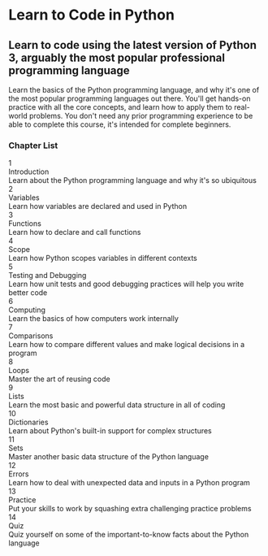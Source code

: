 <div class="text-shadow container mx-auto flex flex-col items-center px-4 pb-24 pt-16 lg:pb-28 lg:pt-24"><h1 class="max-w-xs text-center text-4xl leading-none text-gray-100 lg:max-w-2xl lg:text-5xl">Learn to Code in Python </h1><div class="my-6 flex w-full flex-col items-center text-center sm:mb-8"><h2 class="font-style-normal max-w-xs text-xl text-gray-300 md:max-w-lg lg:text-xl">Learn to code using the latest version of Python 3, arguably the most popular professional programming language</h2>

<div class="max-w-3xl"><p class="mb-8">Learn the basics of the Python programming language, and why it's one
of the most popular programming languages out there. You'll get hands-on practice
with all the core concepts, and learn how to apply them to real-world problems.
You don't need any prior programming experience to be able to complete this course,
it's intended for complete beginners.
</p><!----><div class="flex w-full flex-col items-center justify-start p-2 md:p-4"><h3 class="mb-4 text-2xl text-gray-150">Chapter List</h3><div><div><div class="flex items-center"><span class="mr-4 w-8 text-2xl font-bold text-gray-400">1</span><div class="w-full"><div class="text-xl">Introduction</div><div class="text-gray-400">Learn about the Python programming language and why it's so ubiquitous</div></div></div><div class="my-2 w-full border-b border-gray-600"></div></div><div><div class="flex items-center"><span class="mr-4 w-8 text-2xl font-bold text-gray-400">2</span><div class="w-full"><div class="text-xl">Variables</div><div class="text-gray-400">Learn how variables are declared and used in Python</div></div></div><div class="my-2 w-full border-b border-gray-600"></div></div><div><div class="flex items-center"><span class="mr-4 w-8 text-2xl font-bold text-gray-400">3</span><div class="w-full"><div class="text-xl">Functions</div><div class="text-gray-400">Learn how to declare and call functions</div></div></div><div class="my-2 w-full border-b border-gray-600"></div></div><div><div class="flex items-center"><span class="mr-4 w-8 text-2xl font-bold text-gray-400">4</span><div class="w-full"><div class="text-xl">Scope</div><div class="text-gray-400">Learn how Python scopes variables in different contexts</div></div></div><div class="my-2 w-full border-b border-gray-600"></div></div><div><div class="flex items-center"><span class="mr-4 w-8 text-2xl font-bold text-gray-400">5</span><div class="w-full"><div class="text-xl">Testing and Debugging</div><div class="text-gray-400">Learn how unit tests and good debugging practices will help you write better code</div></div></div><div class="my-2 w-full border-b border-gray-600"></div></div><div><div class="flex items-center"><span class="mr-4 w-8 text-2xl font-bold text-gray-400">6</span><div class="w-full"><div class="text-xl">Computing</div><div class="text-gray-400">Learn the basics of how computers work internally</div></div></div><div class="my-2 w-full border-b border-gray-600"></div></div><div><div class="flex items-center"><span class="mr-4 w-8 text-2xl font-bold text-gray-400">7</span><div class="w-full"><div class="text-xl">Comparisons</div><div class="text-gray-400">Learn how to compare different values and make logical decisions in a program</div></div></div><div class="my-2 w-full border-b border-gray-600"></div></div><div><div class="flex items-center"><span class="mr-4 w-8 text-2xl font-bold text-gray-400">8</span><div class="w-full"><div class="text-xl">Loops</div><div class="text-gray-400">Master the art of reusing code</div></div></div><div class="my-2 w-full border-b border-gray-600"></div></div><div><div class="flex items-center"><span class="mr-4 w-8 text-2xl font-bold text-gray-400">9</span><div class="w-full"><div class="text-xl">Lists</div><div class="text-gray-400">Learn the most basic and powerful data structure in all of coding</div></div></div><div class="my-2 w-full border-b border-gray-600"></div></div><div><div class="flex items-center"><span class="mr-4 w-8 text-2xl font-bold text-gray-400">10</span><div class="w-full"><div class="text-xl">Dictionaries</div><div class="text-gray-400">Learn about Python's built-in support for complex structures</div></div></div><div class="my-2 w-full border-b border-gray-600"></div></div><div><div class="flex items-center"><span class="mr-4 w-8 text-2xl font-bold text-gray-400">11</span><div class="w-full"><div class="text-xl">Sets</div><div class="text-gray-400">Master another basic data structure of the Python language</div></div></div><div class="my-2 w-full border-b border-gray-600"></div></div><div><div class="flex items-center"><span class="mr-4 w-8 text-2xl font-bold text-gray-400">12</span><div class="w-full"><div class="text-xl">Errors</div><div class="text-gray-400">Learn how to deal with unexpected data and inputs in a Python program</div></div></div><div class="my-2 w-full border-b border-gray-600"></div></div><div><div class="flex items-center"><span class="mr-4 w-8 text-2xl font-bold text-gray-400">13</span><div class="w-full"><div class="text-xl">Practice</div><div class="text-gray-400">Put your skills to work by squashing extra challenging practice problems</div></div></div><div class="my-2 w-full border-b border-gray-600"></div></div><div><div class="flex items-center"><span class="mr-4 w-8 text-2xl font-bold text-gray-400">14</span><div class="w-full"><div class="text-xl">Quiz</div><div class="text-gray-400">Quiz yourself on some of the important-to-know facts about the Python language</div></div></div><!----></div></div></div></div>